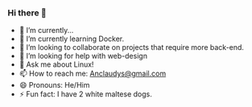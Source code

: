 ### Hi there 👋


- 🔭 I’m currently...
- 🌱 I’m currently learning Docker. 
- 👯 I’m looking to collaborate on projects that require more back-end.
- 🤔 I’m looking for help with web-design
- 💬 Ask me about Linux!
- 📫 How to reach me: Anclaudys@gmail.com
- 😄 Pronouns: He/Him
- ⚡ Fun fact:  I have 2 white maltese dogs. 

